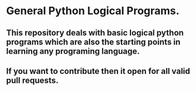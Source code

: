 # General Python Logical Programs.

## This repository deals with basic logical python programs which are also the starting points in learning any programing language.

## **If you want to contribute then it open for all valid pull requests.**

